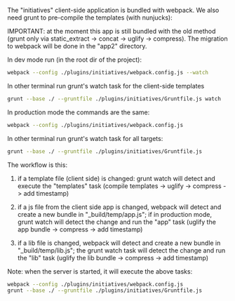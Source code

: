 The "initiatives" client-side application is bundled with webpack. We also need grunt to pre-compile the templates (with nunjucks): 

IMPORTANT: at the moment this app is still bundled with the old method (grunt only via static_extract -> concat -> uglify -> compress). The migration to webpack will be done in the "app2" directory.

In dev mode run (in the root dir of the project):
```bash
webpack --config ./plugins/initiatives/webpack.config.js --watch
```

In other terminal run grunt's watch task for the client-side templates
```bash
grunt --base ./ --gruntfile ./plugins/initiatives/Gruntfile.js watch
```


In production mode the commands are the same:

```bash
webpack --config ./plugins/initiatives/webpack.config.js
```

In other terminal run grunt's watch task for all targets:
```bash
grunt --base ./ --gruntfile ./plugins/initiatives/Gruntfile.js
```

The workflow is this:

1) if a template file (client side) is changed: grunt watch will detect and execute the "templates" task (compile templates -> uglify -> compress -> add timestamp)

2) if a js file from the client side app is changed, webpack will detect and create a new bundle in "_build/temp/app.js"; if in production mode, grunt watch will detect the change and run the "app" task (uglify the app bundle -> compress -> add timestamp)

3) if a lib file is changed, webpack will detect and create a new bundle in "_build/temp/lib.js"; the grunt watch task will detect the change and run the "lib" task (uglify the lib bundle -> compress -> add timestamp)


Note: when the server is started, it will execute the above tasks:
```bash
webpack --config ./plugins/initiatives/webpack.config.js
grunt --base ./ --gruntfile ./plugins/initiatives/Gruntfile.js
```
